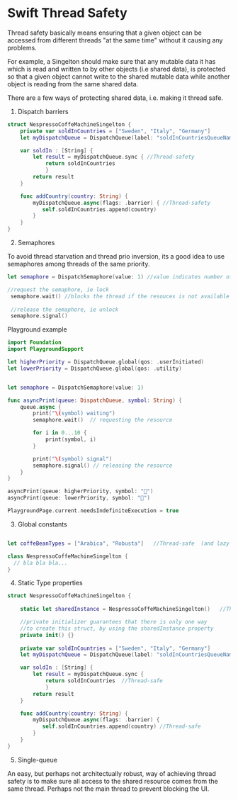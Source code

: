 # Swift Thread Safety


Thread safety basically means ensuring that a given object can be accessed from different threads "at the same time" without it causing any problems.

For example, a Singelton should make sure that any mutable data it has which is read and written to by other objects (i.e shared data), is protected so that a given object cannot write to the shared mutable data while another object is reading from the same shared data.

There are a few ways of protecting shared data, i.e. making it thread safe.


1. Dispatch barriers

```swift
struct NespressoCoffeMachineSingelton {
    private var soldInCountries = ["Sweden", "Italy", "Germany"]
    let myDispatchQueue = DispatchQueue(label: "soldInCountriesQueueName", attributes: .concurrent) //Thread-safety

    var soldIn : [String] {
        let result = myDispatchQueue.sync { //Thread-safety
            return soldInCountries  
            }
        return result
    }

    func addCountry(country: String) {
        myDispatchQueue.async(flags: .barrier) { //Thread-safety
           self.soldInCountries.append(country) 
        }
    }
}
```

2. Semaphores

To avoid thread starvation and thread prio inversion, its a good idea to use semaphores among threads of the same priority.

```swift
let semaphore = DispatchSemaphore(value: 1) //value indicates number of threads allowed to access the shared resource at the same time

//request the semaphore, ie lock
 semaphore.wait() //blocks the thread if the resouces is not available
 
 //release the semaphore, ie unlock
 semaphore.signal() 

```

Playground example
```swift
import Foundation
import PlaygroundSupport

let higherPriority = DispatchQueue.global(qos: .userInitiated)
let lowerPriority = DispatchQueue.global(qos: .utility)


let semaphore = DispatchSemaphore(value: 1)

func asyncPrint(queue: DispatchQueue, symbol: String) {
    queue.async {
        print("\(symbol) waiting")
        semaphore.wait()  // requesting the resource

        for i in 0...10 {
            print(symbol, i)
        }

        print("\(symbol) signal")
        semaphore.signal() // releasing the resource
    }
}

asyncPrint(queue: higherPriority, symbol: "🔴")
asyncPrint(queue: lowerPriority, symbol: "🔵")

PlaygroundPage.current.needsIndefiniteExecution = true
```

3. Global constants

```swift

let coffeBeanTypes = ["Arabica", "Robusta"]   //Thread-safe  (and lazy loaded)

class NespressoCoffeMachineSingelton {
  // bla bla bla...
}

```

4. Static Type properties

```swift
struct NespressoCoffeMachineSingelton {
    
    static let sharedInstance = NespressoCoffeMachineSingelton()   //Thread-safe  (and lazy loaded)

    //private initializer guarantees that there is only one way 
    //to create this struct, by using the sharedInstance property
    private init() {}
    
    private var soldInCountries = ["Sweden", "Italy", "Germany"]
    let myDispatchQueue = DispatchQueue(label: "soldInCountriesQueueName", attributes: .concurrent)

    var soldIn : [String] {
        let result = myDispatchQueue.sync {
            return soldInCountries  //Thread-safe
            }
        return result
    }

    func addCountry(country: String) {
        myDispatchQueue.async(flags: .barrier) {
           self.soldInCountries.append(country) //Thread-safe
        }
    }
}

```
5. Single-queue

An easy, but perhaps not architectually robust, way of achieving thread safety is to make sure all access to the shared resource comes from the same thread. Perhaps not the main thread to prevent blocking the UI.



